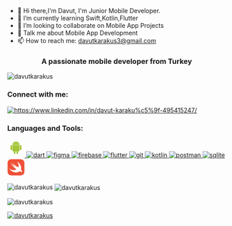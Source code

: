 
- 👋 Hi there,I'm Davut, I'm Junior Mobile Developer.
- 🌱 I’m currently learning Swift,Kotlin,Flutter
- 👯 I’m looking to collaborate on Mobile App Projects
- 💬 Talk me about Mobile App Development
- 📫 How to reach me: davutkarakus3@gmail.com

<h3 align="center">A passionate mobile developer from Turkey</h3>

<p align="left"> <img src="https://komarev.com/ghpvc/?username=davutkarakus&label=Profile%20views&color=0e75b6&style=flat" alt="davutkarakus" /> </p>



<h3 align="left">Connect with me:</h3>
<p align="left">
<a href="https://www.linkedin.com/in/davut-karaku%c5%9f-495415247/" target="blank"><img align="center" src="https://raw.githubusercontent.com/rahuldkjain/github-profile-readme-generator/master/src/images/icons/Social/linked-in-alt.svg" alt="https://www.linkedin.com/in/davut-karaku%c5%9f-495415247/" height="30" width="40" /></a>
</p>

<h3 align="left">Languages and Tools:</h3>
<p align="left"> <a href="https://developer.android.com" target="_blank" rel="noreferrer"> <img src="https://raw.githubusercontent.com/devicons/devicon/master/icons/android/android-original-wordmark.svg" alt="android" width="40" height="40"/> </a> <a href="https://dart.dev" target="_blank" rel="noreferrer"> <img src="https://www.vectorlogo.zone/logos/dartlang/dartlang-icon.svg" alt="dart" width="40" height="40"/> </a> <a href="https://www.figma.com/" target="_blank" rel="noreferrer"> <img src="https://www.vectorlogo.zone/logos/figma/figma-icon.svg" alt="figma" width="40" height="40"/> </a> <a href="https://firebase.google.com/" target="_blank" rel="noreferrer"> <img src="https://www.vectorlogo.zone/logos/firebase/firebase-icon.svg" alt="firebase" width="40" height="40"/> </a> <a href="https://flutter.dev" target="_blank" rel="noreferrer"> <img src="https://www.vectorlogo.zone/logos/flutterio/flutterio-icon.svg" alt="flutter" width="40" height="40"/> </a> <a href="https://git-scm.com/" target="_blank" rel="noreferrer"> <img src="https://www.vectorlogo.zone/logos/git-scm/git-scm-icon.svg" alt="git" width="40" height="40"/> </a> <a href="https://kotlinlang.org" target="_blank" rel="noreferrer"> <img src="https://www.vectorlogo.zone/logos/kotlinlang/kotlinlang-icon.svg" alt="kotlin" width="40" height="40"/> </a> <a href="https://postman.com" target="_blank" rel="noreferrer"> <img src="https://www.vectorlogo.zone/logos/getpostman/getpostman-icon.svg" alt="postman" width="40" height="40"/> </a> <a href="https://www.sqlite.org/" target="_blank" rel="noreferrer"> <img src="https://www.vectorlogo.zone/logos/sqlite/sqlite-icon.svg" alt="sqlite" width="40" height="40"/> </a> <a href="https://developer.apple.com/swift/" target="_blank" rel="noreferrer"> <img src="https://raw.githubusercontent.com/devicons/devicon/master/icons/swift/swift-original.svg" alt="swift" width="40" height="40"/> </a> </p>

<p><img align="left" src="https://github-readme-stats-sigma-five.vercel.app/api/top-langs?username=davutkarakus&show_icons=true&locale=en&layout=compact" alt="davutkarakus" /></p>

<p>&nbsp;<img align="center" src="https://github-readme-stats-sigma-five.vercel.app/api?username=davutkarakus&show_icons=true&locale=en" alt="davutkarakus" /></p>

<p><img align="center" src="https://github-readme-streak-stats.herokuapp.com/?user=davutkarakus&" alt="davutkarakus" /></p>
<p align="left"> <a href="https://github.com/ryo-ma/github-profile-trophy"><img src="https://github-profile-trophy.vercel.app/?username=davutkarakus" alt="davutkarakus" /></a> </p>
